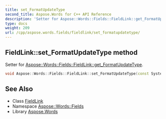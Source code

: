 ```yaml
---
title: set_FormatUpdateType
second_title: Aspose.Words for C++ API Reference
description: 'Setter for Aspose::Words::Fields::FieldLink::get_FormatUpdateType.'
type: docs
weight: 209
url: /cpp/aspose.words.fields/fieldlink/set_formatupdatetype/
---
```

## FieldLink::set_FormatUpdateType method


Setter for [Aspose::Words::Fields::FieldLink::get_FormatUpdateType](../get_formatupdatetype/).

```cpp
void Aspose::Words::Fields::FieldLink::set_FormatUpdateType(const System::String &value)
```

## See Also

* Class [FieldLink](../)
* Namespace [Aspose::Words::Fields](../../)
* Library [Aspose.Words](../../../)
